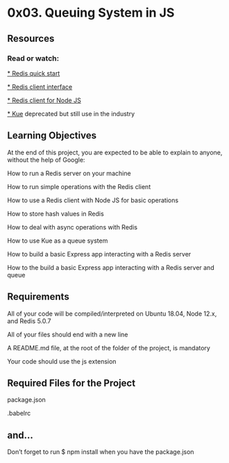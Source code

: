 # 0x03. Queuing System in JS
## Resources
### Read or watch:

[* Redis quick start](https://redis.io/docs/install/install-redis/)

[* Redis client interface](https://redis.io/docs/connect/cli/)

[* Redis client for Node JS](https://github.com/redis/node-redis)

[* Kue](https://github.com/Automattic/kue) deprecated but still use in the industry
## Learning Objectives
At the end of this project, you are expected to be able to explain to anyone, without the help of Google:

How to run a Redis server on your machine

How to run simple operations with the Redis client

How to use a Redis client with Node JS for basic operations

How to store hash values in Redis

How to deal with async operations with Redis

How to use Kue as a queue system

How to build a basic Express app interacting with a Redis server

How to the build a basic Express app interacting with a Redis server and queue
## Requirements
All of your code will be compiled/interpreted on Ubuntu 18.04, Node 12.x, and Redis 5.0.7

All of your files should end with a new line

A README.md file, at the root of the folder of the project, is mandatory

Your code should use the js extension
## Required Files for the Project

package.json

.babelrc

## and…
Don’t forget to run $ npm install when you have the package.json